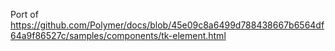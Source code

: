 Port of
https://github.com/Polymer/docs/blob/45e09c8a6499d788438667b6564df64a9f86527c/samples/components/tk-element.html